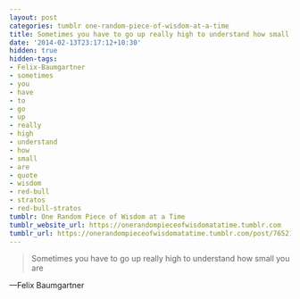 ```yaml
---
layout: post
categories: tumblr one-random-piece-of-wisdom-at-a-time
title: Sometimes you have to go up really high to understand how small you are
date: '2014-02-13T23:17:12+10:30'
hidden: true
hidden-tags:
- Felix-Baumgartner
- sometimes
- you
- have
- to
- go
- up
- really
- high
- understand
- how
- small
- are
- quote
- wisdom
- red-bull
- stratos
- red-bull-stratos
tumblr: One Random Piece of Wisdom at a Time
tumblr_website_url: https://onerandompieceofwisdomatatime.tumblr.com
tumblr_url: https://onerandompieceofwisdomatatime.tumblr.com/post/76521451624/sometimes-you-have-to-go-up-really-high-to
---
```

> Sometimes you have to go up really high to understand how small you are

—Felix Baumgartner&nbsp;
